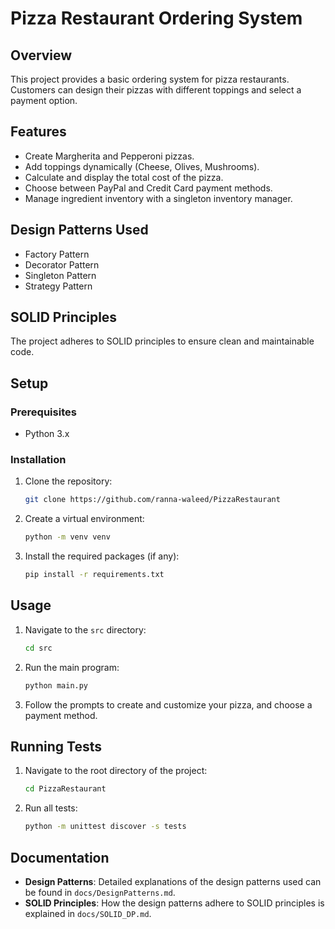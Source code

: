 # Pizza Restaurant Ordering System

## Overview
This project provides a basic ordering system for pizza restaurants. Customers can design their pizzas with different toppings and select a payment option. 

## Features
- Create Margherita and Pepperoni pizzas.
- Add toppings dynamically (Cheese, Olives, Mushrooms).
- Calculate and display the total cost of the pizza.
- Choose between PayPal and Credit Card payment methods.
- Manage ingredient inventory with a singleton inventory manager.

## Design Patterns Used
- Factory Pattern
- Decorator Pattern
- Singleton Pattern
- Strategy Pattern

## SOLID Principles
The project adheres to SOLID principles to ensure clean and maintainable code.

## Setup

### Prerequisites
- Python 3.x

### Installation
1. Clone the repository:
   ```bash
   git clone https://github.com/ranna-waleed/PizzaRestaurant
   ```

2. Create a virtual environment:
   ```bash
   python -m venv venv
   ```
3. Install the required packages (if any):
   ```bash
   pip install -r requirements.txt
   ```

## Usage
1. Navigate to the `src` directory:
   ```bash
   cd src
   ```

2. Run the main program:
   ```bash
   python main.py
   ```

3. Follow the prompts to create and customize your pizza, and choose a payment method.

## Running Tests
1. Navigate to the root directory of the project:
   ```bash
   cd PizzaRestaurant
   ```

2. Run all tests:
   ```bash
   python -m unittest discover -s tests
   ```

## Documentation
- **Design Patterns**: Detailed explanations of the design patterns used can be found in `docs/DesignPatterns.md`.
- **SOLID Principles**: How the design patterns adhere to SOLID principles is explained in `docs/SOLID_DP.md`.

